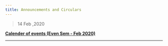 ```yaml
---
title: Announcements and Circulars
---
```


>14 Feb ,2020

<a href="https://drive.google.com/open?id=1Nab0lFCUl2YK_R8Qpp_fQh_OVfczrx1W"><b> Calender of events (Even Sem - Feb 2020)</b> </a>


<!--
>15 Feb ,2020
### Calender of events
<img src="https://github.com/ecernsit/ecernsit.github.io/assets/WhatsApp Image 2020-02-14 at 16.15.08.jpeg" style="width:100%">
>2 Aprl , 2018
### 2nd Internals time table
<img src="ecernsit.github.io/assets/Screenshot_20180402211737.jpg" style="width:100%">
>8 Mar, 2018
### 1st internals Timetable is out on timetable & portions tab on home page 
>13 Nov, 2017
### Lab Internals & Repetation TimeTable is out on timetable & portions tab on home page 
>10 Oct, 2017
### 2nd Internals time table
<img src="https://ecernsit.github.io/assets/2nd tt.png" style="width:100%"
>9 Sept, 2017
### 1st Internals TimeTable is out 
<a href="{{ site.baseurl }}/ttp">TimeTable</a>
>17 Aug,2017
### Calender Of Events Odd Sem Aug '17 - Jan '18
<a href="https://drive.google.com/open?id=0B9cqMjKT9M-dRndQNjFFMXBsVkxST2hJZktUNTBYeVNMZFdJ">Download</a>
>3 Aug, 2017
### 2nd year & 3rd Year Shuffle Details & 
<a href="{{ site.baseurl }}/ttp">TimeTable</a>
<img src="https://ecernsit.github.io/assets/class3.png" style="width:50%">
<img src="https://ecernsit.github.io/assets/class4.png" style="width:50%">
>7 June, 2017
### Lab Repetations time table
<img src="https://ecernsit.github.io/assets/labrep.jpg" style="width:100%">
>14 Apr, 2017
### Registrations for Techkruthi Open
<img src="https://ecernsit.github.io/assets/tk.jpg" style="width:100%">
>15 Mar, 2017
### 1st Internals TimeTable
 <img src="https://ecernsit.github.io/assets/TT2017evenSem.jpg" style="width:100%">
>10 Feb, 2017
2017 even Sem <a  target="_blank" href="https://drive.google.com/open?id=0B9cqMjKT9M-dVjVUd0gyeFY5NmM" >Timetable</a>
>4 Jan, 2017
### Examinations Re-scheduled : Final dates,
3rd Jan,17 to 13th Jan,17
4th Jan,17 to 12th Jan,17
>3 Jan, 2017
 Examinations scheduled on 3rd Jan,17 2:30 PM to 5:30 PM & 4th Jan,17 are postponed. Final dates will be intimated soon
>4 Dec,2011
 Check out the Media page, its now live
>19 Nov,2016
5th sem  Check out the Lab go thru Videos on Notes page
>9 Nov,2016		
III - Internal Time Table	
-->

<!--			
|Date & Day|			|9.00am - 10.45 am				 |2.00pm - 3.45pm|
|-------------------------------------+------------+--------------------------------------------------------------+------------------------------------------------|
|14.11.2016  Monday		| III Sem	|Engg. Mathematics                                (15MAT31)	|Analog Electronics  (15EC32)|
|			| V Sem	|Management & Entrepreneurship (10AL51)	|Digital Signal Processing (10EC52)|
|			| VII Sem	|Computer Communication Networks (10EC71)	|Optical Fiber Communication (10EC72)|
|15.11.2016   Tuesday 		 |III Sem	|Digital Electronics  (15EC33)			|Network Analysis (15EC34)|
|			| V Sem	|Analog Communication (10EC53)		|Microwave & Radar (10EC54)|
|			|VII Sem	|Power Electronics (10EC73)			|Embedded System Design (10EC74)|
|16.11.2016    Wednesday	|III Sem	|Electronic Instrumentation (15EC35)		|Engg. Electromagnetics (15EC36)|
|			|V Sem	|Information Theory & Coding (10EC55)		|Fundamentals of CMOS VLSI (10EC56)|
|			|VII Sem	|DSP Algorithms & Architecture (10EC751) 	|Image Processing (10EC763)|
>9 Nov,2016
-->
<!--
### III Sem	
#####Lab Internals                                            							
|Date/Day	|AE  Lab				|	|DE LAB				|
|-------------------------+---------------------------------------------------------------+--------------------------------------------------|
|		|8.45-11.45AM	|12.30- 3.30PM		|8.45-11.45AM	|12.30- 3.30PM	|	
|18/11/16   FRI	|B1		|B2			|D1		|D2		|
|19/11/16  SAT	|C1		|			|A1		|		|	
|21/11/16 MON	|C2		|D1			|A2		|B1		|
|22/11/16   TUE	|D2		|A1			|B2		|C1		|
|23/11/16  WED	|A2		|			|C2		|		|								
##### Lab Repitition  slot							
|Date/Day	|AE  Lab			|		|DE Lab		|
|------------------------+--------------------------------------------------------------+--------------------------|	
|		|8.45-11.45AM	|1.00-4.00 PM	|8.45-11.45AM	|1.00-4.00 PM|		
|23/11/16  WED	|		|A1		|		|A2	|	
|24/11/16   THU	|A2		|B1		|A1		|B2	|	
|25/11/16  FRI	|B2		|C1		|B1		|C2	|	
|26/11/16 SAT	|D2		|		|D1		|	|	
|28/11/16  MON	|D1		|C2		|D2		|C1	|	
>9 Nov,2016
### V  Sem	
##### Lab Internals                                                  						
|Date/Day	|	AC + LIC  Lab	|	|	DSP Lab			|
|-------------------------+------------------------------------+---------------------------------------------------------------|
|		|8.40 - 11.40 |         12.30 - 3.30	|	8.40 - 11.40 |	12.30 - 3.30	|	
|18/11/16   FRI	|A1	     |	A2	|	B1	  |	B2		|
|19/11/16  SAT	|A3	     |		|	B3	  |			|
|21/11/16 MON	|B1	     |	B2	|	C1	  |	C2		|
|22/11/16   TUE	|B3	     |	C1	|	C3	  |	A1		|
|23/11/16  WED	|C2	     |	C3	|	A2	  |	A3		|							
##### Lab Repitition  slot							
|Date/Day	|		AC+LIC  Lab	|	|	|			DSP Lab			|
|-----------------------------------------------------------------------------------------------------------------------------------------------------------------------------------|
|		|8.40-11.00	|11.00-1.40PM	|1.40-4.30PM	|8.40-11.00am	|11.00-1.40pm	|1.30-4.30pm	
|24/11/16   THU	|A1		|A2		|A3		|B1		|B2		|B3	
|25/11/16  FRI	|B1		|B2		|B3		|C1		|C2		|C3	
|26/11/16 SAT	|C1		|C2		|		|A1		|A2		|
|28/11/16  MON	|C3		|		|		|A3		|		|
>9 Nov,2016
### VII Sem	
##### Lab Internals                                                  							
|Date/Day	|VLSI LAB		|				|						|			PE LAB		
|------------------------+---------------------------------------------------------------------------------------------------------------------------------------------------------+----------------------------------------------------------------------------------------------------------------------------------------------|
|		|8.40-11.30			|11.00-1.50PM			|1.20-4.10PM			|8.40-11.30			|11.00-1.50PM			|1.20-4.10PM|
|18/11/16   FRI	|B1 (1RN13EC001 TO 1RN13EC021)	|B2 (1RN13EC022 TO 1RN13EC042)	|B3 (1RN13EC043 TO 1RN13EC069)	|B6 (1RN13EC119 TO 1RN13EC140)	|B7 (1RN13EC141 TO 1RN13EC161)	|B8 (1RN13EC162 TO 1RN13EC186)|
|19/11/16  SAT	|B4 (1RN13EC070 TO  1RN13EC091)	|B5 (1RN13EC094 TO 1RN13EC117)|	|B9 (1RN13EC187 TO 1RN14EC426)	|B10 (1RN14EC427 TO435 &1RN12EC020,035,036,052,077,101,129,175,1RN13EC432)	|				|		|
|21/11/16 MON	|B6 (1RN13EC119 TO 1RN13EC140)	|B7 (1RN13EC141 TO 1RN13EC161)	|B8 (1RN13EC162 TO 1RN13EC186)	|B1 (1RN13EC001 TO 1RN13EC021)	|B2 (1RN13EC022 TO  1RN13EC042)	|B3 (1RN13EC043 TO 1RN13EC069)|
|22/11/16   TUE	|B9 (1RN13EC187 TO 1RN14EC426)	|B10 (1RN14EC427 TO435 &1RN12EC020,  035,036,052,077,101,129,175,1RN13EC432) |  |B4 (1RN13EC070 TO  1RN13EC091)	|B5 (1RN13EC094 TO 1RN13EC117)	|				|							
##### Lab Repitition  slot						
|Date/Day	|VLSI LAB					| |	|PE LAB					|
|------------------------+----------------------------------------------------------------------------+----------------------------------------------------------------|
|		|8.40-11.00	|11.00-1.40PM	|1.40-4.30PM	|8.40-11.00	|11.00-1.40PM	|1.40-4.30PM|
|23/11/16  WED	|A1		|A2		|A3		|A3		|A1		|A2|
|24/11/16   THU	|B1 		|B2 		|B3 		|B3 		|B1 		|B2| 
|25/11/16 THU	|C1		|C2		|C3		|C3		|C1		|C2|
>20 Oct, 2016	
##### Make Up Test			
|Date & Day|	Sem	|8.40am - 9.40 am
|-------------------------------------+-----------------------------------------------------------|
|24.10.2016 :Monday
|	|III  Sem	|Engg. Mathematics  (15MAT31)|
|	|V Sem	|Management & Entrepreneurship (10AL51)|
|	|VII  Sem	|Computer Communication Networks (10EC71)|
|25.10.2016 :Tuesday
|	|III  Sem	|Analog Electronics  (15EC32)|
|	|V Sem		|Digital Signal Processing (10EC52)|
|	|VII Sem		|Optical Fiber Communication (10EC72)|
|26.10.2016  :Wednesday
|	|III Sem		|Digital Electronics  (15EC33)|
|	|V Sem		|Analog Communication (10EC53)|
|	|VII Sem		|Power Electronics (10EC73)|
|27.10.2016  :Thursday
|	|III Sem		|Network Analysis (15EC34)|
|	|V Sem		|Microwave & Radar (10EC54)|
|	|VII Sem		|Embedded System Design (10EC74)|
|28.10.2016  :Friday
|	|III Sem		|Electronic Instrumentation (15EC35)|
|	|V Sem		|Information Theory & Coding (10EC55)|
|	|VII Sem		|DSP Algorithms & Architecture (10EC751) |
|02.11.2016  :Wednesday
|	|III Sem		|Engg. Electromagnetics (15EC36)|
|	|V Sem		|Fundamentals of CMOS VLSI (10EC56)|
|	|VII Sem		|Image Processing (10EC763)|
>24 September 2016
Second Internals Time Table
|          Date         	|   Sem   	   |           9.00am - 10.30 am          	|              2.00pm - 3.30pm          	 |
|---------------------------+--------------+----------------------------------------+--------------------------------------------|
| 13.10.2016   Thursday 	| III Sem 	   |     Engg. Mathematics<br>(15MAT31)     	|       Digital Electronics<br>(15EC33)      |
|                       	|  V Sem  	   |      Microwave & Radar<br>(10EC54)      	|       Analog Communication<br>(10EC53)     |
|                       	| VII Sem 	   |    Embedded System Design<br>(10EC74)   	|        Power Electronics<br>(10EC73)       |
|  14.10.2016   Friday  	| III Sem 	   |    Engg. Electromagnetics<br>(15EC36)   	|    Electronic Instrumentation<br>(15EC35)    |
|                       	|  V Sem  	   |  Fundamentals of CMOS VLSI<br>(10EC56)  	|   Information Theory & Coding<br>(10EC55)    |
|                       	| VII Sem 	   |      Image Processing<br>(10EC763)      	|  DSP Algorithms & Architecture<br>(10EC751)  |
|  16.10.2016   Sunday  	| III Sem 	   |       Network Analysis<br>(15EC34)      	|       Analog Electronics<br>(15EC32)       	 |
|                       	|  V Sem  	   |  Digital Signal Processing<br>(10EC52)  	|  Management & Entrepreneurship<br>(10AL51)   |
|                       	| VII Sem 	   | Optical Fiber Communication<br>(10EC72) 	| Computer Communication Networks<br>(10EC71)  |
-->
<hr>
<!--
>24 September 2016
ECE Alumni Meet
<hr>
>22 September 2016  
Website goes live
<hr>
-->
